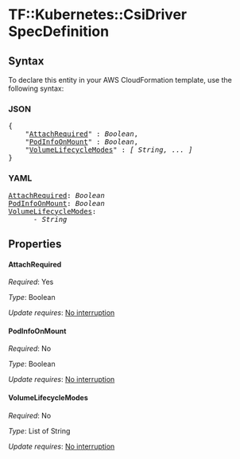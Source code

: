 # TF::Kubernetes::CsiDriver SpecDefinition

## Syntax

To declare this entity in your AWS CloudFormation template, use the following syntax:

### JSON

<pre>
{
    "<a href="#attachrequired" title="AttachRequired">AttachRequired</a>" : <i>Boolean</i>,
    "<a href="#podinfoonmount" title="PodInfoOnMount">PodInfoOnMount</a>" : <i>Boolean</i>,
    "<a href="#volumelifecyclemodes" title="VolumeLifecycleModes">VolumeLifecycleModes</a>" : <i>[ String, ... ]</i>
}
</pre>

### YAML

<pre>
<a href="#attachrequired" title="AttachRequired">AttachRequired</a>: <i>Boolean</i>
<a href="#podinfoonmount" title="PodInfoOnMount">PodInfoOnMount</a>: <i>Boolean</i>
<a href="#volumelifecyclemodes" title="VolumeLifecycleModes">VolumeLifecycleModes</a>: <i>
      - String</i>
</pre>

## Properties

#### AttachRequired

_Required_: Yes

_Type_: Boolean

_Update requires_: [No interruption](https://docs.aws.amazon.com/AWSCloudFormation/latest/UserGuide/using-cfn-updating-stacks-update-behaviors.html#update-no-interrupt)

#### PodInfoOnMount

_Required_: No

_Type_: Boolean

_Update requires_: [No interruption](https://docs.aws.amazon.com/AWSCloudFormation/latest/UserGuide/using-cfn-updating-stacks-update-behaviors.html#update-no-interrupt)

#### VolumeLifecycleModes

_Required_: No

_Type_: List of String

_Update requires_: [No interruption](https://docs.aws.amazon.com/AWSCloudFormation/latest/UserGuide/using-cfn-updating-stacks-update-behaviors.html#update-no-interrupt)


